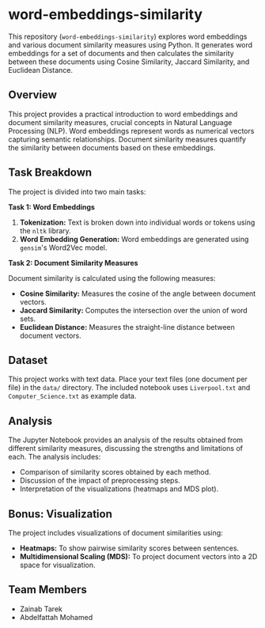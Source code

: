 # word-embeddings-similarity

This repository (`word-embeddings-similarity`) explores word embeddings and various document similarity measures using Python. It generates word embeddings for a set of documents and then calculates the similarity between these documents using Cosine Similarity, Jaccard Similarity, and Euclidean Distance.

## Overview

This project provides a practical introduction to word embeddings and document similarity measures, crucial concepts in Natural Language Processing (NLP). Word embeddings represent words as numerical vectors capturing semantic relationships. Document similarity measures quantify the similarity between documents based on these embeddings.

## Task Breakdown

The project is divided into two main tasks:

**Task 1: Word Embeddings**

1.  **Tokenization:** Text is broken down into individual words or tokens using the `nltk` library.
2.  **Word Embedding Generation:** Word embeddings are generated using `gensim`'s Word2Vec model.

**Task 2: Document Similarity Measures**

Document similarity is calculated using the following measures:

*   **Cosine Similarity:** Measures the cosine of the angle between document vectors.
*   **Jaccard Similarity:** Computes the intersection over the union of word sets.
*   **Euclidean Distance:** Measures the straight-line distance between document vectors.

## Dataset

This project works with text data. Place your text files (one document per file) in the `data/` directory. The included notebook uses `Liverpool.txt` and `Computer_Science.txt` as example data.

## Analysis

The Jupyter Notebook provides an analysis of the results obtained from different similarity measures, discussing the strengths and limitations of each. The analysis includes:

*   Comparison of similarity scores obtained by each method.
*   Discussion of the impact of preprocessing steps.
*   Interpretation of the visualizations (heatmaps and MDS plot).

## Bonus: Visualization

The project includes visualizations of document similarities using:

*   **Heatmaps:** To show pairwise similarity scores between sentences.
*   **Multidimensional Scaling (MDS):** To project document vectors into a 2D space for visualization.

## Team Members

*   Zainab Tarek
*   Abdelfattah Mohamed
